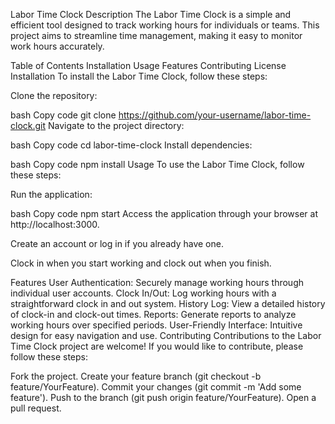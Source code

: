 Labor Time Clock
Description
The Labor Time Clock is a simple and efficient tool designed to track working hours for individuals or teams. This project aims to streamline time management, making it easy to monitor work hours accurately.

Table of Contents
Installation
Usage
Features
Contributing
License
Installation
To install the Labor Time Clock, follow these steps:

Clone the repository:

bash
Copy code
git clone https://github.com/your-username/labor-time-clock.git
Navigate to the project directory:

bash
Copy code
cd labor-time-clock
Install dependencies:

bash
Copy code
npm install
Usage
To use the Labor Time Clock, follow these steps:

Run the application:

bash
Copy code
npm start
Access the application through your browser at http://localhost:3000.

Create an account or log in if you already have one.

Clock in when you start working and clock out when you finish.

Features
User Authentication: Securely manage working hours through individual user accounts.
Clock In/Out: Log working hours with a straightforward clock in and out system.
History Log: View a detailed history of clock-in and clock-out times.
Reports: Generate reports to analyze working hours over specified periods.
User-Friendly Interface: Intuitive design for easy navigation and use.
Contributing
Contributions to the Labor Time Clock project are welcome! If you would like to contribute, please follow these steps:

Fork the project.
Create your feature branch (git checkout -b feature/YourFeature).
Commit your changes (git commit -m 'Add some feature').
Push to the branch (git push origin feature/YourFeature).
Open a pull request.
